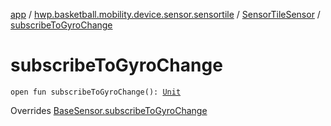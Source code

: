 [app](../../index.md) / [hwp.basketball.mobility.device.sensor.sensortile](../index.md) / [SensorTileSensor](index.md) / [subscribeToGyroChange](.)

# subscribeToGyroChange

`open fun subscribeToGyroChange(): `[`Unit`](https://kotlinlang.org/api/latest/jvm/stdlib/kotlin/-unit/index.html)

Overrides [BaseSensor.subscribeToGyroChange](../../hwp.basketball.mobility.device.sensor/-base-sensor/subscribe-to-gyro-change.md)


